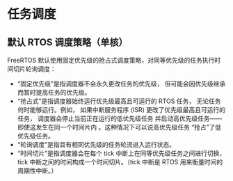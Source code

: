 # 任务调度



## 默认 RTOS 调度策略（单核）

FreeRTOS 默认使用固定优先级的抢占式调度策略，对同等优先级的任务执行时间切片轮询调度：

-   “固定优先级”是指调度器不会永久更改任务的优先级， 但可能会因优先级继承而暂时提高任务的优先级。
-   “抢占式”是指调度器始终运行优先级最高且可运行的 RTOS 任务， 无论任务何时能够运行。例如， 如果中断服务程序 (ISR) 更改了优先级最高且可运行的任务， 调度器会停止当前正在运行的低优先级任务 并启动高优先级任务——即使这发生在同一个时间片内 。这种情况下可以说高优先级任务 “抢占”了低优先级任务。
-   “轮询调度”是指具有相同优先级的任务轮流进入运行状态。
-   “时间切片”是指调度器会在每个 tick 中断上在同等优先级任务之间进行切换， tick 中断之间的时间构成一个时间切片。（tick 中断是 RTOS 用来衡量时间的周期性中断。）